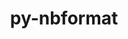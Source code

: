 ---
title: "py-nbformat"
layout: cache
categories: [package, develop]
meta: {"compilers": ["gcc@=11.1.0", "gcc@=11.4.0", "gcc@=7.3.1", "gcc@=9.4.0", "oneapi@=2024.2.1"], "num_specs": 101, "num_specs_by_stack": {"aws-isc": 1, "aws-isc-aarch64": 1, "data-vis-sdk": 7, "e4s": 36, "e4s-neoverse-v2": 13, "e4s-neoverse_v1": 12, "e4s-oneapi": 25, "e4s-power": 5, "root": 101}, "oss": ["amzn2", "ubuntu20.04", "ubuntu22.04"], "platforms": ["linux"], "stacks": ["aws-isc", "aws-isc-aarch64", "data-vis-sdk", "e4s", "e4s-neoverse-v2", "e4s-neoverse_v1", "e4s-oneapi", "e4s-power", "root"], "targets": ["aarch64", "neoverse_v1", "neoverse_v2", "ppc64le", "x86_64_v3"], "versions": ["5.1.3", "5.8.0"]}
spec_details: [{"compiler": "gcc@=7.3.1", "hash": "u7lcmlhdqxajp6ul4eoggi4iwb7exml3", "os": "amzn2", "platform": "linux", "size": "-", "stacks": ["aws-isc-aarch64", "root"], "tarball": "https://binaries.spack.io/develop/build_cache/linux-amzn2-aarch64/gcc-7.3.1/py-nbformat-5.8.0/linux-amzn2-aarch64-gcc-7.3.1-py-nbformat-5.8.0-u7lcmlhdqxajp6ul4eoggi4iwb7exml3.spack", "target": "aarch64", "variants": ["build_system=python_pip"], "versions": ["5.8.0"]}, {"compiler": "gcc@=7.3.1", "hash": "ciy6r4t6pwjxavhcaex7m5r45vtlvrmv", "os": "amzn2", "platform": "linux", "size": "-", "stacks": ["aws-isc", "root"], "tarball": "https://binaries.spack.io/develop/build_cache/linux-amzn2-x86_64_v3/gcc-7.3.1/py-nbformat-5.8.0/linux-amzn2-x86_64_v3-gcc-7.3.1-py-nbformat-5.8.0-ciy6r4t6pwjxavhcaex7m5r45vtlvrmv.spack", "target": "x86_64_v3", "variants": ["build_system=python_pip"], "versions": ["5.8.0"]}, {"compiler": "gcc@=9.4.0", "hash": "harw7mtcpqnn4usc6v4qd3qghxtjhwjj", "os": "ubuntu20.04", "platform": "linux", "size": "-", "stacks": ["e4s-power", "root"], "tarball": "https://binaries.spack.io/develop/build_cache/linux-ubuntu20.04-ppc64le/gcc-9.4.0/py-nbformat-5.8.0/linux-ubuntu20.04-ppc64le-gcc-9.4.0-py-nbformat-5.8.0-harw7mtcpqnn4usc6v4qd3qghxtjhwjj.spack", "target": "ppc64le", "variants": ["build_system=python_pip"], "versions": ["5.8.0"]}, {"compiler": "gcc@=9.4.0", "hash": "5wkjpz5ct3rdjufau6wcxwjadp6v3brq", "os": "ubuntu20.04", "platform": "linux", "size": "-", "stacks": ["e4s-power", "root"], "tarball": "https://binaries.spack.io/develop/build_cache/linux-ubuntu20.04-ppc64le/gcc-9.4.0/py-nbformat-5.8.0/linux-ubuntu20.04-ppc64le-gcc-9.4.0-py-nbformat-5.8.0-5wkjpz5ct3rdjufau6wcxwjadp6v3brq.spack", "target": "ppc64le", "variants": ["build_system=python_pip"], "versions": ["5.8.0"]}, {"compiler": "gcc@=9.4.0", "hash": "xah67i5qc4wypivb5r5q2doo74rdkwox", "os": "ubuntu20.04", "platform": "linux", "size": "-", "stacks": ["e4s-power", "root"], "tarball": "https://binaries.spack.io/develop/build_cache/linux-ubuntu20.04-ppc64le/gcc-9.4.0/py-nbformat-5.8.0/linux-ubuntu20.04-ppc64le-gcc-9.4.0-py-nbformat-5.8.0-xah67i5qc4wypivb5r5q2doo74rdkwox.spack", "target": "ppc64le", "variants": ["build_system=python_pip"], "versions": ["5.8.0"]}, {"compiler": "gcc@=9.4.0", "hash": "3rrodww6tb6b4dhzjqx2nzs47ilxkeqj", "os": "ubuntu20.04", "platform": "linux", "size": "-", "stacks": ["e4s-power", "root"], "tarball": "https://binaries.spack.io/develop/build_cache/linux-ubuntu20.04-ppc64le/gcc-9.4.0/py-nbformat-5.8.0/linux-ubuntu20.04-ppc64le-gcc-9.4.0-py-nbformat-5.8.0-3rrodww6tb6b4dhzjqx2nzs47ilxkeqj.spack", "target": "ppc64le", "variants": ["build_system=python_pip"], "versions": ["5.8.0"]}, {"compiler": "gcc@=9.4.0", "hash": "wxiz75j3ipkxml2banpgkkkhj76v653h", "os": "ubuntu20.04", "platform": "linux", "size": "-", "stacks": ["e4s-power", "root"], "tarball": "https://binaries.spack.io/develop/build_cache/linux-ubuntu20.04-ppc64le/gcc-9.4.0/py-nbformat-5.8.0/linux-ubuntu20.04-ppc64le-gcc-9.4.0-py-nbformat-5.8.0-wxiz75j3ipkxml2banpgkkkhj76v653h.spack", "target": "ppc64le", "variants": ["build_system=python_pip"], "versions": ["5.8.0"]}, {"compiler": "gcc@=11.1.0", "hash": "dgqjlyly3vsrf7a2wwwerok5f72wcsua", "os": "ubuntu20.04", "platform": "linux", "size": "-", "stacks": ["data-vis-sdk", "root"], "tarball": "https://binaries.spack.io/develop/build_cache/linux-ubuntu20.04-x86_64_v3/gcc-11.1.0/py-nbformat-5.8.0/linux-ubuntu20.04-x86_64_v3-gcc-11.1.0-py-nbformat-5.8.0-dgqjlyly3vsrf7a2wwwerok5f72wcsua.spack", "target": "x86_64_v3", "variants": ["build_system=python_pip"], "versions": ["5.8.0"]}, {"compiler": "gcc@=11.1.0", "hash": "qs4dpgjuravbigp5beshqeg4tbg5sj3t", "os": "ubuntu20.04", "platform": "linux", "size": "-", "stacks": ["data-vis-sdk", "root"], "tarball": "https://binaries.spack.io/develop/build_cache/linux-ubuntu20.04-x86_64_v3/gcc-11.1.0/py-nbformat-5.8.0/linux-ubuntu20.04-x86_64_v3-gcc-11.1.0-py-nbformat-5.8.0-qs4dpgjuravbigp5beshqeg4tbg5sj3t.spack", "target": "x86_64_v3", "variants": ["build_system=python_pip"], "versions": ["5.8.0"]}, {"compiler": "gcc@=11.1.0", "hash": "3o2lrmpq5hbybqtvkiotpzvk42u3il5p", "os": "ubuntu20.04", "platform": "linux", "size": "-", "stacks": ["data-vis-sdk", "root"], "tarball": "https://binaries.spack.io/develop/build_cache/linux-ubuntu20.04-x86_64_v3/gcc-11.1.0/py-nbformat-5.8.0/linux-ubuntu20.04-x86_64_v3-gcc-11.1.0-py-nbformat-5.8.0-3o2lrmpq5hbybqtvkiotpzvk42u3il5p.spack", "target": "x86_64_v3", "variants": ["build_system=python_pip"], "versions": ["5.8.0"]}, {"compiler": "gcc@=11.1.0", "hash": "4mdhf2rf6jyasuzh6v75u7nfakzsqsdd", "os": "ubuntu20.04", "platform": "linux", "size": "-", "stacks": ["data-vis-sdk", "root"], "tarball": "https://binaries.spack.io/develop/build_cache/linux-ubuntu20.04-x86_64_v3/gcc-11.1.0/py-nbformat-5.8.0/linux-ubuntu20.04-x86_64_v3-gcc-11.1.0-py-nbformat-5.8.0-4mdhf2rf6jyasuzh6v75u7nfakzsqsdd.spack", "target": "x86_64_v3", "variants": ["build_system=python_pip"], "versions": ["5.8.0"]}, {"compiler": "gcc@=11.1.0", "hash": "63majokmbpmsmubag6cpypdhuxsvxyjk", "os": "ubuntu20.04", "platform": "linux", "size": "-", "stacks": ["data-vis-sdk", "root"], "tarball": "https://binaries.spack.io/develop/build_cache/linux-ubuntu20.04-x86_64_v3/gcc-11.1.0/py-nbformat-5.8.0/linux-ubuntu20.04-x86_64_v3-gcc-11.1.0-py-nbformat-5.8.0-63majokmbpmsmubag6cpypdhuxsvxyjk.spack", "target": "x86_64_v3", "variants": ["build_system=python_pip"], "versions": ["5.8.0"]}, {"compiler": "gcc@=11.1.0", "hash": "tvpqcyvhbdcax5jczrgsq5rvnkvulpkl", "os": "ubuntu20.04", "platform": "linux", "size": "-", "stacks": ["data-vis-sdk", "root"], "tarball": "https://binaries.spack.io/develop/build_cache/linux-ubuntu20.04-x86_64_v3/gcc-11.1.0/py-nbformat-5.8.0/linux-ubuntu20.04-x86_64_v3-gcc-11.1.0-py-nbformat-5.8.0-tvpqcyvhbdcax5jczrgsq5rvnkvulpkl.spack", "target": "x86_64_v3", "variants": ["build_system=python_pip"], "versions": ["5.8.0"]}, {"compiler": "gcc@=11.1.0", "hash": "mcuiw7hzh44mnchvwtvjuo4nbe5qewoc", "os": "ubuntu20.04", "platform": "linux", "size": "-", "stacks": ["root"], "tarball": "https://binaries.spack.io/develop/build_cache/linux-ubuntu20.04-x86_64_v3/gcc-11.1.0/py-nbformat-5.8.0/linux-ubuntu20.04-x86_64_v3-gcc-11.1.0-py-nbformat-5.8.0-mcuiw7hzh44mnchvwtvjuo4nbe5qewoc.spack", "target": "x86_64_v3", "variants": ["build_system=python_pip"], "versions": ["5.8.0"]}, {"compiler": "gcc@=11.1.0", "hash": "vbjmnckd5xvp75cubcvqjv4yhbp3mjfl", "os": "ubuntu20.04", "platform": "linux", "size": "-", "stacks": ["data-vis-sdk", "root"], "tarball": "https://binaries.spack.io/develop/build_cache/linux-ubuntu20.04-x86_64_v3/gcc-11.1.0/py-nbformat-5.8.0/linux-ubuntu20.04-x86_64_v3-gcc-11.1.0-py-nbformat-5.8.0-vbjmnckd5xvp75cubcvqjv4yhbp3mjfl.spack", "target": "x86_64_v3", "variants": ["build_system=python_pip"], "versions": ["5.8.0"]}, {"compiler": "gcc@=11.4.0", "hash": "xvc64r2hbotab4rihvi4q2ak4c326kyn", "os": "ubuntu22.04", "platform": "linux", "size": "-", "stacks": ["e4s-neoverse_v1", "root"], "tarball": "https://binaries.spack.io/develop/build_cache/linux-ubuntu22.04-neoverse_v1/gcc-11.4.0/py-nbformat-5.8.0/linux-ubuntu22.04-neoverse_v1-gcc-11.4.0-py-nbformat-5.8.0-xvc64r2hbotab4rihvi4q2ak4c326kyn.spack", "target": "neoverse_v1", "variants": ["build_system=python_pip"], "versions": ["5.8.0"]}, {"compiler": "gcc@=11.4.0", "hash": "xprkawiiemb4usr5we7bkucl4dqdkpqg", "os": "ubuntu22.04", "platform": "linux", "size": "-", "stacks": ["e4s-neoverse_v1", "root"], "tarball": "https://binaries.spack.io/develop/build_cache/linux-ubuntu22.04-neoverse_v1/gcc-11.4.0/py-nbformat-5.8.0/linux-ubuntu22.04-neoverse_v1-gcc-11.4.0-py-nbformat-5.8.0-xprkawiiemb4usr5we7bkucl4dqdkpqg.spack", "target": "neoverse_v1", "variants": ["build_system=python_pip"], "versions": ["5.8.0"]}, {"compiler": "gcc@=11.4.0", "hash": "bdqgzty3gdwvwesu4w4ubbutxhrgdbnx", "os": "ubuntu22.04", "platform": "linux", "size": "-", "stacks": ["e4s-neoverse_v1", "root"], "tarball": "https://binaries.spack.io/develop/build_cache/linux-ubuntu22.04-neoverse_v1/gcc-11.4.0/py-nbformat-5.8.0/linux-ubuntu22.04-neoverse_v1-gcc-11.4.0-py-nbformat-5.8.0-bdqgzty3gdwvwesu4w4ubbutxhrgdbnx.spack", "target": "neoverse_v1", "variants": ["build_system=python_pip"], "versions": ["5.8.0"]}, {"compiler": "gcc@=11.4.0", "hash": "ojwc4jprqpdg2b32fiv6f4rsivoidxtp", "os": "ubuntu22.04", "platform": "linux", "size": "-", "stacks": ["e4s-neoverse_v1", "root"], "tarball": "https://binaries.spack.io/develop/build_cache/linux-ubuntu22.04-neoverse_v1/gcc-11.4.0/py-nbformat-5.8.0/linux-ubuntu22.04-neoverse_v1-gcc-11.4.0-py-nbformat-5.8.0-ojwc4jprqpdg2b32fiv6f4rsivoidxtp.spack", "target": "neoverse_v1", "variants": ["build_system=python_pip"], "versions": ["5.8.0"]}, {"compiler": "gcc@=11.4.0", "hash": "hiq426qa3n2dp4la4qpg4mubchvcbdi4", "os": "ubuntu22.04", "platform": "linux", "size": "-", "stacks": ["e4s-neoverse_v1", "root"], "tarball": "https://binaries.spack.io/develop/build_cache/linux-ubuntu22.04-neoverse_v1/gcc-11.4.0/py-nbformat-5.8.0/linux-ubuntu22.04-neoverse_v1-gcc-11.4.0-py-nbformat-5.8.0-hiq426qa3n2dp4la4qpg4mubchvcbdi4.spack", "target": "neoverse_v1", "variants": ["build_system=python_pip"], "versions": ["5.8.0"]}, {"compiler": "gcc@=11.4.0", "hash": "ekudugubnuuvvkcf75kfv7yd7r3xkwgd", "os": "ubuntu22.04", "platform": "linux", "size": "-", "stacks": ["e4s-neoverse_v1", "root"], "tarball": "https://binaries.spack.io/develop/build_cache/linux-ubuntu22.04-neoverse_v1/gcc-11.4.0/py-nbformat-5.8.0/linux-ubuntu22.04-neoverse_v1-gcc-11.4.0-py-nbformat-5.8.0-ekudugubnuuvvkcf75kfv7yd7r3xkwgd.spack", "target": "neoverse_v1", "variants": ["build_system=python_pip"], "versions": ["5.8.0"]}, {"compiler": "gcc@=11.4.0", "hash": "ftbtacilx5vnzvqjmxgejoah466fb6jc", "os": "ubuntu22.04", "platform": "linux", "size": "-", "stacks": ["e4s-neoverse_v1", "root"], "tarball": "https://binaries.spack.io/develop/build_cache/linux-ubuntu22.04-neoverse_v1/gcc-11.4.0/py-nbformat-5.8.0/linux-ubuntu22.04-neoverse_v1-gcc-11.4.0-py-nbformat-5.8.0-ftbtacilx5vnzvqjmxgejoah466fb6jc.spack", "target": "neoverse_v1", "variants": ["build_system=python_pip"], "versions": ["5.8.0"]}, {"compiler": "gcc@=11.4.0", "hash": "bgtv5iguwdrbklfii5ajzphfpyp2stgd", "os": "ubuntu22.04", "platform": "linux", "size": "-", "stacks": ["e4s-neoverse_v1", "root"], "tarball": "https://binaries.spack.io/develop/build_cache/linux-ubuntu22.04-neoverse_v1/gcc-11.4.0/py-nbformat-5.8.0/linux-ubuntu22.04-neoverse_v1-gcc-11.4.0-py-nbformat-5.8.0-bgtv5iguwdrbklfii5ajzphfpyp2stgd.spack", "target": "neoverse_v1", "variants": ["build_system=python_pip"], "versions": ["5.8.0"]}, {"compiler": "gcc@=11.4.0", "hash": "czyydc6upa62zfw6ipqsuhu7ogiqtlbf", "os": "ubuntu22.04", "platform": "linux", "size": "-", "stacks": ["e4s-neoverse_v1", "root"], "tarball": "https://binaries.spack.io/develop/build_cache/linux-ubuntu22.04-neoverse_v1/gcc-11.4.0/py-nbformat-5.8.0/linux-ubuntu22.04-neoverse_v1-gcc-11.4.0-py-nbformat-5.8.0-czyydc6upa62zfw6ipqsuhu7ogiqtlbf.spack", "target": "neoverse_v1", "variants": ["build_system=python_pip"], "versions": ["5.8.0"]}, {"compiler": "gcc@=11.4.0", "hash": "evvihze3kfj4tgi26vditwq6xv3yheqd", "os": "ubuntu22.04", "platform": "linux", "size": "-", "stacks": ["e4s-neoverse_v1", "root"], "tarball": "https://binaries.spack.io/develop/build_cache/linux-ubuntu22.04-neoverse_v1/gcc-11.4.0/py-nbformat-5.8.0/linux-ubuntu22.04-neoverse_v1-gcc-11.4.0-py-nbformat-5.8.0-evvihze3kfj4tgi26vditwq6xv3yheqd.spack", "target": "neoverse_v1", "variants": ["build_system=python_pip"], "versions": ["5.8.0"]}, {"compiler": "gcc@=11.4.0", "hash": "naeopvk6vsofbiwyj5edqkye352bh4kq", "os": "ubuntu22.04", "platform": "linux", "size": "-", "stacks": ["e4s-neoverse_v1", "root"], "tarball": "https://binaries.spack.io/develop/build_cache/linux-ubuntu22.04-neoverse_v1/gcc-11.4.0/py-nbformat-5.8.0/linux-ubuntu22.04-neoverse_v1-gcc-11.4.0-py-nbformat-5.8.0-naeopvk6vsofbiwyj5edqkye352bh4kq.spack", "target": "neoverse_v1", "variants": ["build_system=python_pip"], "versions": ["5.8.0"]}, {"compiler": "gcc@=11.4.0", "hash": "gowwnclxch2hy3pri3b65jfhy2ecwzob", "os": "ubuntu22.04", "platform": "linux", "size": "-", "stacks": ["e4s-neoverse_v1", "root"], "tarball": "https://binaries.spack.io/develop/build_cache/linux-ubuntu22.04-neoverse_v1/gcc-11.4.0/py-nbformat-5.8.0/linux-ubuntu22.04-neoverse_v1-gcc-11.4.0-py-nbformat-5.8.0-gowwnclxch2hy3pri3b65jfhy2ecwzob.spack", "target": "neoverse_v1", "variants": ["build_system=python_pip"], "versions": ["5.8.0"]}, {"compiler": "gcc@=11.4.0", "hash": "qlvgjhsnui3tfqw7mokobx3koiwnkdon", "os": "ubuntu22.04", "platform": "linux", "size": "-", "stacks": ["e4s-neoverse-v2", "root"], "tarball": "https://binaries.spack.io/develop/build_cache/linux-ubuntu22.04-neoverse_v2/gcc-11.4.0/py-nbformat-5.8.0/linux-ubuntu22.04-neoverse_v2-gcc-11.4.0-py-nbformat-5.8.0-qlvgjhsnui3tfqw7mokobx3koiwnkdon.spack", "target": "neoverse_v2", "variants": ["build_system=python_pip"], "versions": ["5.8.0"]}, {"compiler": "gcc@=11.4.0", "hash": "uheblrxo444gsdxjvzkz7i2nd25atwht", "os": "ubuntu22.04", "platform": "linux", "size": "-", "stacks": ["e4s-neoverse-v2", "root"], "tarball": "https://binaries.spack.io/develop/build_cache/linux-ubuntu22.04-neoverse_v2/gcc-11.4.0/py-nbformat-5.8.0/linux-ubuntu22.04-neoverse_v2-gcc-11.4.0-py-nbformat-5.8.0-uheblrxo444gsdxjvzkz7i2nd25atwht.spack", "target": "neoverse_v2", "variants": ["build_system=python_pip"], "versions": ["5.8.0"]}, {"compiler": "gcc@=11.4.0", "hash": "2dp2hm66bohy27czxfqmurehe6g2wxbt", "os": "ubuntu22.04", "platform": "linux", "size": "-", "stacks": ["e4s-neoverse-v2", "root"], "tarball": "https://binaries.spack.io/develop/build_cache/linux-ubuntu22.04-neoverse_v2/gcc-11.4.0/py-nbformat-5.8.0/linux-ubuntu22.04-neoverse_v2-gcc-11.4.0-py-nbformat-5.8.0-2dp2hm66bohy27czxfqmurehe6g2wxbt.spack", "target": "neoverse_v2", "variants": ["build_system=python_pip"], "versions": ["5.8.0"]}, {"compiler": "gcc@=11.4.0", "hash": "yseodqrqvwv6pkk7zt6ozyhmyfqnzcdd", "os": "ubuntu22.04", "platform": "linux", "size": "-", "stacks": ["e4s-neoverse-v2", "root"], "tarball": "https://binaries.spack.io/develop/build_cache/linux-ubuntu22.04-neoverse_v2/gcc-11.4.0/py-nbformat-5.8.0/linux-ubuntu22.04-neoverse_v2-gcc-11.4.0-py-nbformat-5.8.0-yseodqrqvwv6pkk7zt6ozyhmyfqnzcdd.spack", "target": "neoverse_v2", "variants": ["build_system=python_pip"], "versions": ["5.8.0"]}, {"compiler": "gcc@=11.4.0", "hash": "huebhngpv5eqv73zsd3xdal5bzfpuaer", "os": "ubuntu22.04", "platform": "linux", "size": "-", "stacks": ["e4s-neoverse-v2", "root"], "tarball": "https://binaries.spack.io/develop/build_cache/linux-ubuntu22.04-neoverse_v2/gcc-11.4.0/py-nbformat-5.8.0/linux-ubuntu22.04-neoverse_v2-gcc-11.4.0-py-nbformat-5.8.0-huebhngpv5eqv73zsd3xdal5bzfpuaer.spack", "target": "neoverse_v2", "variants": ["build_system=python_pip"], "versions": ["5.8.0"]}, {"compiler": "gcc@=11.4.0", "hash": "7kzi7fhge3gkiztlkbcz6vttqj4emxgh", "os": "ubuntu22.04", "platform": "linux", "size": "-", "stacks": ["e4s-neoverse-v2", "root"], "tarball": "https://binaries.spack.io/develop/build_cache/linux-ubuntu22.04-neoverse_v2/gcc-11.4.0/py-nbformat-5.8.0/linux-ubuntu22.04-neoverse_v2-gcc-11.4.0-py-nbformat-5.8.0-7kzi7fhge3gkiztlkbcz6vttqj4emxgh.spack", "target": "neoverse_v2", "variants": ["build_system=python_pip"], "versions": ["5.8.0"]}, {"compiler": "gcc@=11.4.0", "hash": "uhywzexe3azooymbq35v6e44w5s7vfi3", "os": "ubuntu22.04", "platform": "linux", "size": "-", "stacks": ["e4s-neoverse-v2", "root"], "tarball": "https://binaries.spack.io/develop/build_cache/linux-ubuntu22.04-neoverse_v2/gcc-11.4.0/py-nbformat-5.8.0/linux-ubuntu22.04-neoverse_v2-gcc-11.4.0-py-nbformat-5.8.0-uhywzexe3azooymbq35v6e44w5s7vfi3.spack", "target": "neoverse_v2", "variants": ["build_system=python_pip"], "versions": ["5.8.0"]}, {"compiler": "gcc@=11.4.0", "hash": "rtqhuv7qxcl7duwgbmmngj4brbkm6zrn", "os": "ubuntu22.04", "platform": "linux", "size": "-", "stacks": ["e4s-neoverse-v2", "root"], "tarball": "https://binaries.spack.io/develop/build_cache/linux-ubuntu22.04-neoverse_v2/gcc-11.4.0/py-nbformat-5.8.0/linux-ubuntu22.04-neoverse_v2-gcc-11.4.0-py-nbformat-5.8.0-rtqhuv7qxcl7duwgbmmngj4brbkm6zrn.spack", "target": "neoverse_v2", "variants": ["build_system=python_pip"], "versions": ["5.8.0"]}, {"compiler": "gcc@=11.4.0", "hash": "ezq72v63aevactt3iokrwukfk4sgqkv5", "os": "ubuntu22.04", "platform": "linux", "size": "-", "stacks": ["e4s-neoverse-v2", "root"], "tarball": "https://binaries.spack.io/develop/build_cache/linux-ubuntu22.04-neoverse_v2/gcc-11.4.0/py-nbformat-5.8.0/linux-ubuntu22.04-neoverse_v2-gcc-11.4.0-py-nbformat-5.8.0-ezq72v63aevactt3iokrwukfk4sgqkv5.spack", "target": "neoverse_v2", "variants": ["build_system=python_pip"], "versions": ["5.8.0"]}, {"compiler": "gcc@=11.4.0", "hash": "eektab4uqak4x3l3xcujprdasqves6tj", "os": "ubuntu22.04", "platform": "linux", "size": "-", "stacks": ["e4s-neoverse-v2", "root"], "tarball": "https://binaries.spack.io/develop/build_cache/linux-ubuntu22.04-neoverse_v2/gcc-11.4.0/py-nbformat-5.8.0/linux-ubuntu22.04-neoverse_v2-gcc-11.4.0-py-nbformat-5.8.0-eektab4uqak4x3l3xcujprdasqves6tj.spack", "target": "neoverse_v2", "variants": ["build_system=python_pip"], "versions": ["5.8.0"]}, {"compiler": "gcc@=11.4.0", "hash": "cedg3hjffkhaebpwf5up7vme7mv357xs", "os": "ubuntu22.04", "platform": "linux", "size": "-", "stacks": ["e4s-neoverse-v2", "root"], "tarball": "https://binaries.spack.io/develop/build_cache/linux-ubuntu22.04-neoverse_v2/gcc-11.4.0/py-nbformat-5.8.0/linux-ubuntu22.04-neoverse_v2-gcc-11.4.0-py-nbformat-5.8.0-cedg3hjffkhaebpwf5up7vme7mv357xs.spack", "target": "neoverse_v2", "variants": ["build_system=python_pip"], "versions": ["5.8.0"]}, {"compiler": "gcc@=11.4.0", "hash": "zsugmpmyvfnehvyuzhuji3u2hggcfgma", "os": "ubuntu22.04", "platform": "linux", "size": "-", "stacks": ["e4s-neoverse-v2", "root"], "tarball": "https://binaries.spack.io/develop/build_cache/linux-ubuntu22.04-neoverse_v2/gcc-11.4.0/py-nbformat-5.8.0/linux-ubuntu22.04-neoverse_v2-gcc-11.4.0-py-nbformat-5.8.0-zsugmpmyvfnehvyuzhuji3u2hggcfgma.spack", "target": "neoverse_v2", "variants": ["build_system=python_pip"], "versions": ["5.8.0"]}, {"compiler": "gcc@=11.4.0", "hash": "g2wxtximddozbtrorhp53pmy5idkpcxa", "os": "ubuntu22.04", "platform": "linux", "size": "-", "stacks": ["e4s-neoverse-v2", "root"], "tarball": "https://binaries.spack.io/develop/build_cache/linux-ubuntu22.04-neoverse_v2/gcc-11.4.0/py-nbformat-5.1.3/linux-ubuntu22.04-neoverse_v2-gcc-11.4.0-py-nbformat-5.1.3-g2wxtximddozbtrorhp53pmy5idkpcxa.spack", "target": "neoverse_v2", "variants": ["build_system=python_pip"], "versions": ["5.1.3"]}, {"compiler": "gcc@=11.4.0", "hash": "2ysz4liw4xriiw7z4kgrajuidolcgp7a", "os": "ubuntu22.04", "platform": "linux", "size": "-", "stacks": ["e4s", "root"], "tarball": "https://binaries.spack.io/develop/build_cache/linux-ubuntu22.04-x86_64_v3/gcc-11.4.0/py-nbformat-5.8.0/linux-ubuntu22.04-x86_64_v3-gcc-11.4.0-py-nbformat-5.8.0-2ysz4liw4xriiw7z4kgrajuidolcgp7a.spack", "target": "x86_64_v3", "variants": ["build_system=python_pip"], "versions": ["5.8.0"]}, {"compiler": "gcc@=11.4.0", "hash": "uycrnzjvoji7mt53qobotrsm3mvfdc3q", "os": "ubuntu22.04", "platform": "linux", "size": "-", "stacks": ["e4s", "root"], "tarball": "https://binaries.spack.io/develop/build_cache/linux-ubuntu22.04-x86_64_v3/gcc-11.4.0/py-nbformat-5.8.0/linux-ubuntu22.04-x86_64_v3-gcc-11.4.0-py-nbformat-5.8.0-uycrnzjvoji7mt53qobotrsm3mvfdc3q.spack", "target": "x86_64_v3", "variants": ["build_system=python_pip"], "versions": ["5.8.0"]}, {"compiler": "gcc@=11.4.0", "hash": "e5khd7wyecqyguilbboygjvph22n7dom", "os": "ubuntu22.04", "platform": "linux", "size": "-", "stacks": ["e4s", "root"], "tarball": "https://binaries.spack.io/develop/build_cache/linux-ubuntu22.04-x86_64_v3/gcc-11.4.0/py-nbformat-5.8.0/linux-ubuntu22.04-x86_64_v3-gcc-11.4.0-py-nbformat-5.8.0-e5khd7wyecqyguilbboygjvph22n7dom.spack", "target": "x86_64_v3", "variants": ["build_system=python_pip"], "versions": ["5.8.0"]}, {"compiler": "gcc@=11.4.0", "hash": "jtfv2pxtlhozxrqbclujbqhl4tkdl2qs", "os": "ubuntu22.04", "platform": "linux", "size": "-", "stacks": ["e4s", "root"], "tarball": "https://binaries.spack.io/develop/build_cache/linux-ubuntu22.04-x86_64_v3/gcc-11.4.0/py-nbformat-5.8.0/linux-ubuntu22.04-x86_64_v3-gcc-11.4.0-py-nbformat-5.8.0-jtfv2pxtlhozxrqbclujbqhl4tkdl2qs.spack", "target": "x86_64_v3", "variants": ["build_system=python_pip"], "versions": ["5.8.0"]}, {"compiler": "gcc@=11.4.0", "hash": "7qmfdy7spsyul56gmltgnnqy36ug4pbw", "os": "ubuntu22.04", "platform": "linux", "size": "-", "stacks": ["e4s", "root"], "tarball": "https://binaries.spack.io/develop/build_cache/linux-ubuntu22.04-x86_64_v3/gcc-11.4.0/py-nbformat-5.8.0/linux-ubuntu22.04-x86_64_v3-gcc-11.4.0-py-nbformat-5.8.0-7qmfdy7spsyul56gmltgnnqy36ug4pbw.spack", "target": "x86_64_v3", "variants": ["build_system=python_pip"], "versions": ["5.8.0"]}, {"compiler": "gcc@=11.4.0", "hash": "5gr3bhjvbkytch2a4zmgkb3orj3b2sx7", "os": "ubuntu22.04", "platform": "linux", "size": "-", "stacks": ["e4s", "root"], "tarball": "https://binaries.spack.io/develop/build_cache/linux-ubuntu22.04-x86_64_v3/gcc-11.4.0/py-nbformat-5.8.0/linux-ubuntu22.04-x86_64_v3-gcc-11.4.0-py-nbformat-5.8.0-5gr3bhjvbkytch2a4zmgkb3orj3b2sx7.spack", "target": "x86_64_v3", "variants": ["build_system=python_pip"], "versions": ["5.8.0"]}, {"compiler": "gcc@=11.4.0", "hash": "i5gveooonys2qergh2saufiwnemejex6", "os": "ubuntu22.04", "platform": "linux", "size": "-", "stacks": ["e4s", "root"], "tarball": "https://binaries.spack.io/develop/build_cache/linux-ubuntu22.04-x86_64_v3/gcc-11.4.0/py-nbformat-5.8.0/linux-ubuntu22.04-x86_64_v3-gcc-11.4.0-py-nbformat-5.8.0-i5gveooonys2qergh2saufiwnemejex6.spack", "target": "x86_64_v3", "variants": ["build_system=python_pip"], "versions": ["5.8.0"]}, {"compiler": "gcc@=11.4.0", "hash": "oaqcnqi2mglk5y5imf6k5krzokvtixbo", "os": "ubuntu22.04", "platform": "linux", "size": "-", "stacks": ["e4s", "root"], "tarball": "https://binaries.spack.io/develop/build_cache/linux-ubuntu22.04-x86_64_v3/gcc-11.4.0/py-nbformat-5.8.0/linux-ubuntu22.04-x86_64_v3-gcc-11.4.0-py-nbformat-5.8.0-oaqcnqi2mglk5y5imf6k5krzokvtixbo.spack", "target": "x86_64_v3", "variants": ["build_system=python_pip"], "versions": ["5.8.0"]}, {"compiler": "gcc@=11.4.0", "hash": "7r42ibagioca4ez4os2xfpnszbghxuby", "os": "ubuntu22.04", "platform": "linux", "size": "-", "stacks": ["e4s", "root"], "tarball": "https://binaries.spack.io/develop/build_cache/linux-ubuntu22.04-x86_64_v3/gcc-11.4.0/py-nbformat-5.8.0/linux-ubuntu22.04-x86_64_v3-gcc-11.4.0-py-nbformat-5.8.0-7r42ibagioca4ez4os2xfpnszbghxuby.spack", "target": "x86_64_v3", "variants": ["build_system=python_pip"], "versions": ["5.8.0"]}, {"compiler": "gcc@=11.4.0", "hash": "ooyso2foerr2b7kznh56tkgvxstvg4x7", "os": "ubuntu22.04", "platform": "linux", "size": "-", "stacks": ["e4s", "root"], "tarball": "https://binaries.spack.io/develop/build_cache/linux-ubuntu22.04-x86_64_v3/gcc-11.4.0/py-nbformat-5.8.0/linux-ubuntu22.04-x86_64_v3-gcc-11.4.0-py-nbformat-5.8.0-ooyso2foerr2b7kznh56tkgvxstvg4x7.spack", "target": "x86_64_v3", "variants": ["build_system=python_pip"], "versions": ["5.8.0"]}, {"compiler": "gcc@=11.4.0", "hash": "4xxxflfkl53xayni7qewkknt5elhkrvh", "os": "ubuntu22.04", "platform": "linux", "size": "-", "stacks": ["e4s", "root"], "tarball": "https://binaries.spack.io/develop/build_cache/linux-ubuntu22.04-x86_64_v3/gcc-11.4.0/py-nbformat-5.8.0/linux-ubuntu22.04-x86_64_v3-gcc-11.4.0-py-nbformat-5.8.0-4xxxflfkl53xayni7qewkknt5elhkrvh.spack", "target": "x86_64_v3", "variants": ["build_system=python_pip"], "versions": ["5.8.0"]}, {"compiler": "gcc@=11.4.0", "hash": "m7s5vzj4zztful7qvvvuotne7qjwhcrh", "os": "ubuntu22.04", "platform": "linux", "size": "-", "stacks": ["e4s", "root"], "tarball": "https://binaries.spack.io/develop/build_cache/linux-ubuntu22.04-x86_64_v3/gcc-11.4.0/py-nbformat-5.8.0/linux-ubuntu22.04-x86_64_v3-gcc-11.4.0-py-nbformat-5.8.0-m7s5vzj4zztful7qvvvuotne7qjwhcrh.spack", "target": "x86_64_v3", "variants": ["build_system=python_pip"], "versions": ["5.8.0"]}, {"compiler": "gcc@=11.4.0", "hash": "iyqpnanklypiptjktyyjcclofda6vseg", "os": "ubuntu22.04", "platform": "linux", "size": "-", "stacks": ["e4s", "root"], "tarball": "https://binaries.spack.io/develop/build_cache/linux-ubuntu22.04-x86_64_v3/gcc-11.4.0/py-nbformat-5.8.0/linux-ubuntu22.04-x86_64_v3-gcc-11.4.0-py-nbformat-5.8.0-iyqpnanklypiptjktyyjcclofda6vseg.spack", "target": "x86_64_v3", "variants": ["build_system=python_pip"], "versions": ["5.8.0"]}, {"compiler": "gcc@=11.4.0", "hash": "osjwewagh34b2lzn2wtz6tkcukwcejvj", "os": "ubuntu22.04", "platform": "linux", "size": "-", "stacks": ["e4s", "root"], "tarball": "https://binaries.spack.io/develop/build_cache/linux-ubuntu22.04-x86_64_v3/gcc-11.4.0/py-nbformat-5.8.0/linux-ubuntu22.04-x86_64_v3-gcc-11.4.0-py-nbformat-5.8.0-osjwewagh34b2lzn2wtz6tkcukwcejvj.spack", "target": "x86_64_v3", "variants": ["build_system=python_pip"], "versions": ["5.8.0"]}, {"compiler": "gcc@=11.4.0", "hash": "v24l64ue4mv2iigrnllcgx4ibwc2vpsf", "os": "ubuntu22.04", "platform": "linux", "size": "-", "stacks": ["e4s", "root"], "tarball": "https://binaries.spack.io/develop/build_cache/linux-ubuntu22.04-x86_64_v3/gcc-11.4.0/py-nbformat-5.8.0/linux-ubuntu22.04-x86_64_v3-gcc-11.4.0-py-nbformat-5.8.0-v24l64ue4mv2iigrnllcgx4ibwc2vpsf.spack", "target": "x86_64_v3", "variants": ["build_system=python_pip"], "versions": ["5.8.0"]}, {"compiler": "gcc@=11.4.0", "hash": "s4jdqgldxdmljes6qxale5jv44ouud3s", "os": "ubuntu22.04", "platform": "linux", "size": "-", "stacks": ["e4s", "root"], "tarball": "https://binaries.spack.io/develop/build_cache/linux-ubuntu22.04-x86_64_v3/gcc-11.4.0/py-nbformat-5.8.0/linux-ubuntu22.04-x86_64_v3-gcc-11.4.0-py-nbformat-5.8.0-s4jdqgldxdmljes6qxale5jv44ouud3s.spack", "target": "x86_64_v3", "variants": ["build_system=python_pip"], "versions": ["5.8.0"]}, {"compiler": "gcc@=11.4.0", "hash": "cgjlcumi5hjdztjvevnrz5iulbkno6xd", "os": "ubuntu22.04", "platform": "linux", "size": "-", "stacks": ["e4s", "root"], "tarball": "https://binaries.spack.io/develop/build_cache/linux-ubuntu22.04-x86_64_v3/gcc-11.4.0/py-nbformat-5.8.0/linux-ubuntu22.04-x86_64_v3-gcc-11.4.0-py-nbformat-5.8.0-cgjlcumi5hjdztjvevnrz5iulbkno6xd.spack", "target": "x86_64_v3", "variants": ["build_system=python_pip"], "versions": ["5.8.0"]}, {"compiler": "gcc@=11.4.0", "hash": "hw2z6oodfqbdjt4gte2jmpgye2piysxb", "os": "ubuntu22.04", "platform": "linux", "size": "-", "stacks": ["e4s", "root"], "tarball": "https://binaries.spack.io/develop/build_cache/linux-ubuntu22.04-x86_64_v3/gcc-11.4.0/py-nbformat-5.8.0/linux-ubuntu22.04-x86_64_v3-gcc-11.4.0-py-nbformat-5.8.0-hw2z6oodfqbdjt4gte2jmpgye2piysxb.spack", "target": "x86_64_v3", "variants": ["build_system=python_pip"], "versions": ["5.8.0"]}, {"compiler": "gcc@=11.4.0", "hash": "6emhqsyorerysl2gbgl6clqqfkykmyry", "os": "ubuntu22.04", "platform": "linux", "size": "-", "stacks": ["e4s", "root"], "tarball": "https://binaries.spack.io/develop/build_cache/linux-ubuntu22.04-x86_64_v3/gcc-11.4.0/py-nbformat-5.8.0/linux-ubuntu22.04-x86_64_v3-gcc-11.4.0-py-nbformat-5.8.0-6emhqsyorerysl2gbgl6clqqfkykmyry.spack", "target": "x86_64_v3", "variants": ["build_system=python_pip"], "versions": ["5.8.0"]}, {"compiler": "gcc@=11.4.0", "hash": "6dubwabzihls775fnla3urislbar4wdv", "os": "ubuntu22.04", "platform": "linux", "size": "-", "stacks": ["e4s", "root"], "tarball": "https://binaries.spack.io/develop/build_cache/linux-ubuntu22.04-x86_64_v3/gcc-11.4.0/py-nbformat-5.8.0/linux-ubuntu22.04-x86_64_v3-gcc-11.4.0-py-nbformat-5.8.0-6dubwabzihls775fnla3urislbar4wdv.spack", "target": "x86_64_v3", "variants": ["build_system=python_pip"], "versions": ["5.8.0"]}, {"compiler": "gcc@=11.4.0", "hash": "mw5ifziuvkvul6j666rn6orkstxgkdmu", "os": "ubuntu22.04", "platform": "linux", "size": "-", "stacks": ["e4s", "root"], "tarball": "https://binaries.spack.io/develop/build_cache/linux-ubuntu22.04-x86_64_v3/gcc-11.4.0/py-nbformat-5.8.0/linux-ubuntu22.04-x86_64_v3-gcc-11.4.0-py-nbformat-5.8.0-mw5ifziuvkvul6j666rn6orkstxgkdmu.spack", "target": "x86_64_v3", "variants": ["build_system=python_pip"], "versions": ["5.8.0"]}, {"compiler": "gcc@=11.4.0", "hash": "tbr6tvw5ve5w7lzhdrwe6gb4f6jugnr2", "os": "ubuntu22.04", "platform": "linux", "size": "-", "stacks": ["e4s", "root"], "tarball": "https://binaries.spack.io/develop/build_cache/linux-ubuntu22.04-x86_64_v3/gcc-11.4.0/py-nbformat-5.8.0/linux-ubuntu22.04-x86_64_v3-gcc-11.4.0-py-nbformat-5.8.0-tbr6tvw5ve5w7lzhdrwe6gb4f6jugnr2.spack", "target": "x86_64_v3", "variants": ["build_system=python_pip"], "versions": ["5.8.0"]}, {"compiler": "gcc@=11.4.0", "hash": "aywt4x72zjyjoyvm7teum2ctl5eogwba", "os": "ubuntu22.04", "platform": "linux", "size": "-", "stacks": ["e4s", "root"], "tarball": "https://binaries.spack.io/develop/build_cache/linux-ubuntu22.04-x86_64_v3/gcc-11.4.0/py-nbformat-5.8.0/linux-ubuntu22.04-x86_64_v3-gcc-11.4.0-py-nbformat-5.8.0-aywt4x72zjyjoyvm7teum2ctl5eogwba.spack", "target": "x86_64_v3", "variants": ["build_system=python_pip"], "versions": ["5.8.0"]}, {"compiler": "gcc@=11.4.0", "hash": "ydk6wa4hekhsr7zszg64xxla6emhl2iz", "os": "ubuntu22.04", "platform": "linux", "size": "-", "stacks": ["e4s", "root"], "tarball": "https://binaries.spack.io/develop/build_cache/linux-ubuntu22.04-x86_64_v3/gcc-11.4.0/py-nbformat-5.8.0/linux-ubuntu22.04-x86_64_v3-gcc-11.4.0-py-nbformat-5.8.0-ydk6wa4hekhsr7zszg64xxla6emhl2iz.spack", "target": "x86_64_v3", "variants": ["build_system=python_pip"], "versions": ["5.8.0"]}, {"compiler": "gcc@=11.4.0", "hash": "tap22w2ndt5bwrbt3gzvoedaaiyyik6j", "os": "ubuntu22.04", "platform": "linux", "size": "-", "stacks": ["e4s", "root"], "tarball": "https://binaries.spack.io/develop/build_cache/linux-ubuntu22.04-x86_64_v3/gcc-11.4.0/py-nbformat-5.8.0/linux-ubuntu22.04-x86_64_v3-gcc-11.4.0-py-nbformat-5.8.0-tap22w2ndt5bwrbt3gzvoedaaiyyik6j.spack", "target": "x86_64_v3", "variants": ["build_system=python_pip"], "versions": ["5.8.0"]}, {"compiler": "gcc@=11.4.0", "hash": "2vmhm2emppotaz6ciusiwbm4xd7lzsgt", "os": "ubuntu22.04", "platform": "linux", "size": "-", "stacks": ["e4s", "root"], "tarball": "https://binaries.spack.io/develop/build_cache/linux-ubuntu22.04-x86_64_v3/gcc-11.4.0/py-nbformat-5.8.0/linux-ubuntu22.04-x86_64_v3-gcc-11.4.0-py-nbformat-5.8.0-2vmhm2emppotaz6ciusiwbm4xd7lzsgt.spack", "target": "x86_64_v3", "variants": ["build_system=python_pip"], "versions": ["5.8.0"]}, {"compiler": "gcc@=11.4.0", "hash": "l34g5ghkm37pgpz2swttkrpb3uvxq3dj", "os": "ubuntu22.04", "platform": "linux", "size": "-", "stacks": ["e4s", "root"], "tarball": "https://binaries.spack.io/develop/build_cache/linux-ubuntu22.04-x86_64_v3/gcc-11.4.0/py-nbformat-5.8.0/linux-ubuntu22.04-x86_64_v3-gcc-11.4.0-py-nbformat-5.8.0-l34g5ghkm37pgpz2swttkrpb3uvxq3dj.spack", "target": "x86_64_v3", "variants": ["build_system=python_pip"], "versions": ["5.8.0"]}, {"compiler": "gcc@=11.4.0", "hash": "6pecmctwfgynibajcsmmqqf4l3c4rue5", "os": "ubuntu22.04", "platform": "linux", "size": "-", "stacks": ["e4s", "root"], "tarball": "https://binaries.spack.io/develop/build_cache/linux-ubuntu22.04-x86_64_v3/gcc-11.4.0/py-nbformat-5.8.0/linux-ubuntu22.04-x86_64_v3-gcc-11.4.0-py-nbformat-5.8.0-6pecmctwfgynibajcsmmqqf4l3c4rue5.spack", "target": "x86_64_v3", "variants": ["build_system=python_pip"], "versions": ["5.8.0"]}, {"compiler": "gcc@=11.4.0", "hash": "epzqpd7ho3lnkjswmkdlrwfej2yjisrw", "os": "ubuntu22.04", "platform": "linux", "size": "-", "stacks": ["e4s", "root"], "tarball": "https://binaries.spack.io/develop/build_cache/linux-ubuntu22.04-x86_64_v3/gcc-11.4.0/py-nbformat-5.8.0/linux-ubuntu22.04-x86_64_v3-gcc-11.4.0-py-nbformat-5.8.0-epzqpd7ho3lnkjswmkdlrwfej2yjisrw.spack", "target": "x86_64_v3", "variants": ["build_system=python_pip"], "versions": ["5.8.0"]}, {"compiler": "gcc@=11.4.0", "hash": "hrl7qdaettwgyya7gmwcirwzxbkcm4fd", "os": "ubuntu22.04", "platform": "linux", "size": "-", "stacks": ["e4s", "root"], "tarball": "https://binaries.spack.io/develop/build_cache/linux-ubuntu22.04-x86_64_v3/gcc-11.4.0/py-nbformat-5.8.0/linux-ubuntu22.04-x86_64_v3-gcc-11.4.0-py-nbformat-5.8.0-hrl7qdaettwgyya7gmwcirwzxbkcm4fd.spack", "target": "x86_64_v3", "variants": ["build_system=python_pip"], "versions": ["5.8.0"]}, {"compiler": "gcc@=11.4.0", "hash": "mt3kvlrkw7l7cqdtk7fh7rzdr2i4gowq", "os": "ubuntu22.04", "platform": "linux", "size": "-", "stacks": ["e4s", "root"], "tarball": "https://binaries.spack.io/develop/build_cache/linux-ubuntu22.04-x86_64_v3/gcc-11.4.0/py-nbformat-5.8.0/linux-ubuntu22.04-x86_64_v3-gcc-11.4.0-py-nbformat-5.8.0-mt3kvlrkw7l7cqdtk7fh7rzdr2i4gowq.spack", "target": "x86_64_v3", "variants": ["build_system=python_pip"], "versions": ["5.8.0"]}, {"compiler": "gcc@=11.4.0", "hash": "ymdn7yfh6hgzs62iue64j5ppvg7wv6mg", "os": "ubuntu22.04", "platform": "linux", "size": "-", "stacks": ["e4s", "root"], "tarball": "https://binaries.spack.io/develop/build_cache/linux-ubuntu22.04-x86_64_v3/gcc-11.4.0/py-nbformat-5.8.0/linux-ubuntu22.04-x86_64_v3-gcc-11.4.0-py-nbformat-5.8.0-ymdn7yfh6hgzs62iue64j5ppvg7wv6mg.spack", "target": "x86_64_v3", "variants": ["build_system=python_pip"], "versions": ["5.8.0"]}, {"compiler": "gcc@=11.4.0", "hash": "zgw3ggcl34vjmbnywezifza2ubuc5kwx", "os": "ubuntu22.04", "platform": "linux", "size": "-", "stacks": ["e4s", "root"], "tarball": "https://binaries.spack.io/develop/build_cache/linux-ubuntu22.04-x86_64_v3/gcc-11.4.0/py-nbformat-5.8.0/linux-ubuntu22.04-x86_64_v3-gcc-11.4.0-py-nbformat-5.8.0-zgw3ggcl34vjmbnywezifza2ubuc5kwx.spack", "target": "x86_64_v3", "variants": ["build_system=python_pip"], "versions": ["5.8.0"]}, {"compiler": "gcc@=11.4.0", "hash": "a73phfws4d4acpg4bgjuce4j43gqrgan", "os": "ubuntu22.04", "platform": "linux", "size": "-", "stacks": ["e4s", "root"], "tarball": "https://binaries.spack.io/develop/build_cache/linux-ubuntu22.04-x86_64_v3/gcc-11.4.0/py-nbformat-5.8.0/linux-ubuntu22.04-x86_64_v3-gcc-11.4.0-py-nbformat-5.8.0-a73phfws4d4acpg4bgjuce4j43gqrgan.spack", "target": "x86_64_v3", "variants": ["build_system=python_pip"], "versions": ["5.8.0"]}, {"compiler": "gcc@=11.4.0", "hash": "d7bnubmn2jviyuit4hamrneythd6m5od", "os": "ubuntu22.04", "platform": "linux", "size": "-", "stacks": ["e4s", "root"], "tarball": "https://binaries.spack.io/develop/build_cache/linux-ubuntu22.04-x86_64_v3/gcc-11.4.0/py-nbformat-5.8.0/linux-ubuntu22.04-x86_64_v3-gcc-11.4.0-py-nbformat-5.8.0-d7bnubmn2jviyuit4hamrneythd6m5od.spack", "target": "x86_64_v3", "variants": ["build_system=python_pip"], "versions": ["5.8.0"]}, {"compiler": "gcc@=11.4.0", "hash": "w5cke7f6zveodekoisz7v3jwaroanqk7", "os": "ubuntu22.04", "platform": "linux", "size": "-", "stacks": ["e4s", "root"], "tarball": "https://binaries.spack.io/develop/build_cache/linux-ubuntu22.04-x86_64_v3/gcc-11.4.0/py-nbformat-5.1.3/linux-ubuntu22.04-x86_64_v3-gcc-11.4.0-py-nbformat-5.1.3-w5cke7f6zveodekoisz7v3jwaroanqk7.spack", "target": "x86_64_v3", "variants": ["build_system=python_pip"], "versions": ["5.1.3"]}, {"compiler": "oneapi@=2024.2.1", "hash": "ujisvupsxrgy3xrww7dfllvol7wloh7j", "os": "ubuntu22.04", "platform": "linux", "size": "-", "stacks": ["e4s-oneapi", "root"], "tarball": "https://binaries.spack.io/develop/build_cache/linux-ubuntu22.04-x86_64_v3/oneapi-2024.2.1/py-nbformat-5.8.0/linux-ubuntu22.04-x86_64_v3-oneapi-2024.2.1-py-nbformat-5.8.0-ujisvupsxrgy3xrww7dfllvol7wloh7j.spack", "target": "x86_64_v3", "variants": ["build_system=python_pip"], "versions": ["5.8.0"]}, {"compiler": "oneapi@=2024.2.1", "hash": "o5xkcotg6jmoc6pgdh3vtbhmud36jc2u", "os": "ubuntu22.04", "platform": "linux", "size": "-", "stacks": ["e4s-oneapi", "root"], "tarball": "https://binaries.spack.io/develop/build_cache/linux-ubuntu22.04-x86_64_v3/oneapi-2024.2.1/py-nbformat-5.8.0/linux-ubuntu22.04-x86_64_v3-oneapi-2024.2.1-py-nbformat-5.8.0-o5xkcotg6jmoc6pgdh3vtbhmud36jc2u.spack", "target": "x86_64_v3", "variants": ["build_system=python_pip"], "versions": ["5.8.0"]}, {"compiler": "oneapi@=2024.2.1", "hash": "vfntpm2hki3dounqqzzrwrm3gwnzk3oy", "os": "ubuntu22.04", "platform": "linux", "size": "-", "stacks": ["e4s-oneapi", "root"], "tarball": "https://binaries.spack.io/develop/build_cache/linux-ubuntu22.04-x86_64_v3/oneapi-2024.2.1/py-nbformat-5.8.0/linux-ubuntu22.04-x86_64_v3-oneapi-2024.2.1-py-nbformat-5.8.0-vfntpm2hki3dounqqzzrwrm3gwnzk3oy.spack", "target": "x86_64_v3", "variants": ["build_system=python_pip"], "versions": ["5.8.0"]}, {"compiler": "oneapi@=2024.2.1", "hash": "ul4oze3jdy3shxfx4nqw7lkzd56nq43u", "os": "ubuntu22.04", "platform": "linux", "size": "-", "stacks": ["e4s-oneapi", "root"], "tarball": "https://binaries.spack.io/develop/build_cache/linux-ubuntu22.04-x86_64_v3/oneapi-2024.2.1/py-nbformat-5.8.0/linux-ubuntu22.04-x86_64_v3-oneapi-2024.2.1-py-nbformat-5.8.0-ul4oze3jdy3shxfx4nqw7lkzd56nq43u.spack", "target": "x86_64_v3", "variants": ["build_system=python_pip"], "versions": ["5.8.0"]}, {"compiler": "oneapi@=2024.2.1", "hash": "nutvnzwy4c2yr3qxb7okxiirpblarqxu", "os": "ubuntu22.04", "platform": "linux", "size": "-", "stacks": ["e4s-oneapi", "root"], "tarball": "https://binaries.spack.io/develop/build_cache/linux-ubuntu22.04-x86_64_v3/oneapi-2024.2.1/py-nbformat-5.8.0/linux-ubuntu22.04-x86_64_v3-oneapi-2024.2.1-py-nbformat-5.8.0-nutvnzwy4c2yr3qxb7okxiirpblarqxu.spack", "target": "x86_64_v3", "variants": ["build_system=python_pip"], "versions": ["5.8.0"]}, {"compiler": "oneapi@=2024.2.1", "hash": "25i42ccdltxq4khzfbz6ohgeqdux45xh", "os": "ubuntu22.04", "platform": "linux", "size": "-", "stacks": ["e4s-oneapi", "root"], "tarball": "https://binaries.spack.io/develop/build_cache/linux-ubuntu22.04-x86_64_v3/oneapi-2024.2.1/py-nbformat-5.8.0/linux-ubuntu22.04-x86_64_v3-oneapi-2024.2.1-py-nbformat-5.8.0-25i42ccdltxq4khzfbz6ohgeqdux45xh.spack", "target": "x86_64_v3", "variants": ["build_system=python_pip"], "versions": ["5.8.0"]}, {"compiler": "oneapi@=2024.2.1", "hash": "r7lcxqjjs75yzpfk67wa5h32cvhfapaj", "os": "ubuntu22.04", "platform": "linux", "size": "-", "stacks": ["e4s-oneapi", "root"], "tarball": "https://binaries.spack.io/develop/build_cache/linux-ubuntu22.04-x86_64_v3/oneapi-2024.2.1/py-nbformat-5.8.0/linux-ubuntu22.04-x86_64_v3-oneapi-2024.2.1-py-nbformat-5.8.0-r7lcxqjjs75yzpfk67wa5h32cvhfapaj.spack", "target": "x86_64_v3", "variants": ["build_system=python_pip"], "versions": ["5.8.0"]}, {"compiler": "oneapi@=2024.2.1", "hash": "j223pyo5jn7oppr2rwjelh4xxqj3wfcu", "os": "ubuntu22.04", "platform": "linux", "size": "-", "stacks": ["e4s-oneapi", "root"], "tarball": "https://binaries.spack.io/develop/build_cache/linux-ubuntu22.04-x86_64_v3/oneapi-2024.2.1/py-nbformat-5.8.0/linux-ubuntu22.04-x86_64_v3-oneapi-2024.2.1-py-nbformat-5.8.0-j223pyo5jn7oppr2rwjelh4xxqj3wfcu.spack", "target": "x86_64_v3", "variants": ["build_system=python_pip"], "versions": ["5.8.0"]}, {"compiler": "oneapi@=2024.2.1", "hash": "bltzznttwp2576cis2axaw5woxjyqcwg", "os": "ubuntu22.04", "platform": "linux", "size": "-", "stacks": ["e4s-oneapi", "root"], "tarball": "https://binaries.spack.io/develop/build_cache/linux-ubuntu22.04-x86_64_v3/oneapi-2024.2.1/py-nbformat-5.8.0/linux-ubuntu22.04-x86_64_v3-oneapi-2024.2.1-py-nbformat-5.8.0-bltzznttwp2576cis2axaw5woxjyqcwg.spack", "target": "x86_64_v3", "variants": ["build_system=python_pip"], "versions": ["5.8.0"]}, {"compiler": "oneapi@=2024.2.1", "hash": "c6oz44gg4sowrjbiwr6bkn3ohq3nq6nf", "os": "ubuntu22.04", "platform": "linux", "size": "-", "stacks": ["e4s-oneapi", "root"], "tarball": "https://binaries.spack.io/develop/build_cache/linux-ubuntu22.04-x86_64_v3/oneapi-2024.2.1/py-nbformat-5.8.0/linux-ubuntu22.04-x86_64_v3-oneapi-2024.2.1-py-nbformat-5.8.0-c6oz44gg4sowrjbiwr6bkn3ohq3nq6nf.spack", "target": "x86_64_v3", "variants": ["build_system=python_pip"], "versions": ["5.8.0"]}, {"compiler": "oneapi@=2024.2.1", "hash": "hkaelrinqk57azqjviaoinrh5ayq4ipk", "os": "ubuntu22.04", "platform": "linux", "size": "-", "stacks": ["e4s-oneapi", "root"], "tarball": "https://binaries.spack.io/develop/build_cache/linux-ubuntu22.04-x86_64_v3/oneapi-2024.2.1/py-nbformat-5.8.0/linux-ubuntu22.04-x86_64_v3-oneapi-2024.2.1-py-nbformat-5.8.0-hkaelrinqk57azqjviaoinrh5ayq4ipk.spack", "target": "x86_64_v3", "variants": ["build_system=python_pip"], "versions": ["5.8.0"]}, {"compiler": "oneapi@=2024.2.1", "hash": "x6bdqlpzmceq6a64xlsveawbkhdhz7we", "os": "ubuntu22.04", "platform": "linux", "size": "-", "stacks": ["e4s-oneapi", "root"], "tarball": "https://binaries.spack.io/develop/build_cache/linux-ubuntu22.04-x86_64_v3/oneapi-2024.2.1/py-nbformat-5.8.0/linux-ubuntu22.04-x86_64_v3-oneapi-2024.2.1-py-nbformat-5.8.0-x6bdqlpzmceq6a64xlsveawbkhdhz7we.spack", "target": "x86_64_v3", "variants": ["build_system=python_pip"], "versions": ["5.8.0"]}, {"compiler": "oneapi@=2024.2.1", "hash": "7nx6pwunsr6j7vcuzwduwasfonrn7mhl", "os": "ubuntu22.04", "platform": "linux", "size": "-", "stacks": ["e4s-oneapi", "root"], "tarball": "https://binaries.spack.io/develop/build_cache/linux-ubuntu22.04-x86_64_v3/oneapi-2024.2.1/py-nbformat-5.8.0/linux-ubuntu22.04-x86_64_v3-oneapi-2024.2.1-py-nbformat-5.8.0-7nx6pwunsr6j7vcuzwduwasfonrn7mhl.spack", "target": "x86_64_v3", "variants": ["build_system=python_pip"], "versions": ["5.8.0"]}, {"compiler": "oneapi@=2024.2.1", "hash": "wybiykhek7xnd554ypan6vewmdqfncc3", "os": "ubuntu22.04", "platform": "linux", "size": "-", "stacks": ["e4s-oneapi", "root"], "tarball": "https://binaries.spack.io/develop/build_cache/linux-ubuntu22.04-x86_64_v3/oneapi-2024.2.1/py-nbformat-5.8.0/linux-ubuntu22.04-x86_64_v3-oneapi-2024.2.1-py-nbformat-5.8.0-wybiykhek7xnd554ypan6vewmdqfncc3.spack", "target": "x86_64_v3", "variants": ["build_system=python_pip"], "versions": ["5.8.0"]}, {"compiler": "oneapi@=2024.2.1", "hash": "qv6i6j6tgthi34czzw2ydesi5c5gr7fr", "os": "ubuntu22.04", "platform": "linux", "size": "-", "stacks": ["e4s-oneapi", "root"], "tarball": "https://binaries.spack.io/develop/build_cache/linux-ubuntu22.04-x86_64_v3/oneapi-2024.2.1/py-nbformat-5.8.0/linux-ubuntu22.04-x86_64_v3-oneapi-2024.2.1-py-nbformat-5.8.0-qv6i6j6tgthi34czzw2ydesi5c5gr7fr.spack", "target": "x86_64_v3", "variants": ["build_system=python_pip"], "versions": ["5.8.0"]}, {"compiler": "oneapi@=2024.2.1", "hash": "2go3hryepsvuc4ltvsel4lmxgvotxx2z", "os": "ubuntu22.04", "platform": "linux", "size": "-", "stacks": ["e4s-oneapi", "root"], "tarball": "https://binaries.spack.io/develop/build_cache/linux-ubuntu22.04-x86_64_v3/oneapi-2024.2.1/py-nbformat-5.8.0/linux-ubuntu22.04-x86_64_v3-oneapi-2024.2.1-py-nbformat-5.8.0-2go3hryepsvuc4ltvsel4lmxgvotxx2z.spack", "target": "x86_64_v3", "variants": ["build_system=python_pip"], "versions": ["5.8.0"]}, {"compiler": "oneapi@=2024.2.1", "hash": "mgatkauf7udorxl5la6ij3wxsd3vzvii", "os": "ubuntu22.04", "platform": "linux", "size": "-", "stacks": ["e4s-oneapi", "root"], "tarball": "https://binaries.spack.io/develop/build_cache/linux-ubuntu22.04-x86_64_v3/oneapi-2024.2.1/py-nbformat-5.8.0/linux-ubuntu22.04-x86_64_v3-oneapi-2024.2.1-py-nbformat-5.8.0-mgatkauf7udorxl5la6ij3wxsd3vzvii.spack", "target": "x86_64_v3", "variants": ["build_system=python_pip"], "versions": ["5.8.0"]}, {"compiler": "oneapi@=2024.2.1", "hash": "ecjkhjr2tmrofocjcbdviixejqsjjj6c", "os": "ubuntu22.04", "platform": "linux", "size": "-", "stacks": ["e4s-oneapi", "root"], "tarball": "https://binaries.spack.io/develop/build_cache/linux-ubuntu22.04-x86_64_v3/oneapi-2024.2.1/py-nbformat-5.8.0/linux-ubuntu22.04-x86_64_v3-oneapi-2024.2.1-py-nbformat-5.8.0-ecjkhjr2tmrofocjcbdviixejqsjjj6c.spack", "target": "x86_64_v3", "variants": ["build_system=python_pip"], "versions": ["5.8.0"]}, {"compiler": "oneapi@=2024.2.1", "hash": "fo42ohrpuk7n75mfydzthc6zacmwo6qq", "os": "ubuntu22.04", "platform": "linux", "size": "-", "stacks": ["e4s-oneapi", "root"], "tarball": "https://binaries.spack.io/develop/build_cache/linux-ubuntu22.04-x86_64_v3/oneapi-2024.2.1/py-nbformat-5.8.0/linux-ubuntu22.04-x86_64_v3-oneapi-2024.2.1-py-nbformat-5.8.0-fo42ohrpuk7n75mfydzthc6zacmwo6qq.spack", "target": "x86_64_v3", "variants": ["build_system=python_pip"], "versions": ["5.8.0"]}, {"compiler": "oneapi@=2024.2.1", "hash": "yc5aqc66zalqe4bangoxngukkyzimiax", "os": "ubuntu22.04", "platform": "linux", "size": "-", "stacks": ["e4s-oneapi", "root"], "tarball": "https://binaries.spack.io/develop/build_cache/linux-ubuntu22.04-x86_64_v3/oneapi-2024.2.1/py-nbformat-5.8.0/linux-ubuntu22.04-x86_64_v3-oneapi-2024.2.1-py-nbformat-5.8.0-yc5aqc66zalqe4bangoxngukkyzimiax.spack", "target": "x86_64_v3", "variants": ["build_system=python_pip"], "versions": ["5.8.0"]}, {"compiler": "oneapi@=2024.2.1", "hash": "2tgqpytdztc65vwycmrqpys6wull3ybc", "os": "ubuntu22.04", "platform": "linux", "size": "-", "stacks": ["e4s-oneapi", "root"], "tarball": "https://binaries.spack.io/develop/build_cache/linux-ubuntu22.04-x86_64_v3/oneapi-2024.2.1/py-nbformat-5.8.0/linux-ubuntu22.04-x86_64_v3-oneapi-2024.2.1-py-nbformat-5.8.0-2tgqpytdztc65vwycmrqpys6wull3ybc.spack", "target": "x86_64_v3", "variants": ["build_system=python_pip"], "versions": ["5.8.0"]}, {"compiler": "oneapi@=2024.2.1", "hash": "j3i2d5dfx4citnyflgjlyoovydn5ipgn", "os": "ubuntu22.04", "platform": "linux", "size": "-", "stacks": ["e4s-oneapi", "root"], "tarball": "https://binaries.spack.io/develop/build_cache/linux-ubuntu22.04-x86_64_v3/oneapi-2024.2.1/py-nbformat-5.8.0/linux-ubuntu22.04-x86_64_v3-oneapi-2024.2.1-py-nbformat-5.8.0-j3i2d5dfx4citnyflgjlyoovydn5ipgn.spack", "target": "x86_64_v3", "variants": ["build_system=python_pip"], "versions": ["5.8.0"]}, {"compiler": "oneapi@=2024.2.1", "hash": "v5czrxkig3mdyaxiw6j3fbp342dpn3zt", "os": "ubuntu22.04", "platform": "linux", "size": "-", "stacks": ["e4s-oneapi", "root"], "tarball": "https://binaries.spack.io/develop/build_cache/linux-ubuntu22.04-x86_64_v3/oneapi-2024.2.1/py-nbformat-5.8.0/linux-ubuntu22.04-x86_64_v3-oneapi-2024.2.1-py-nbformat-5.8.0-v5czrxkig3mdyaxiw6j3fbp342dpn3zt.spack", "target": "x86_64_v3", "variants": ["build_system=python_pip"], "versions": ["5.8.0"]}, {"compiler": "oneapi@=2024.2.1", "hash": "64s36s7hjjcw3dv5xn3fc2eh2xi5l4ab", "os": "ubuntu22.04", "platform": "linux", "size": "-", "stacks": ["e4s-oneapi", "root"], "tarball": "https://binaries.spack.io/develop/build_cache/linux-ubuntu22.04-x86_64_v3/oneapi-2024.2.1/py-nbformat-5.8.0/linux-ubuntu22.04-x86_64_v3-oneapi-2024.2.1-py-nbformat-5.8.0-64s36s7hjjcw3dv5xn3fc2eh2xi5l4ab.spack", "target": "x86_64_v3", "variants": ["build_system=python_pip"], "versions": ["5.8.0"]}, {"compiler": "oneapi@=2024.2.1", "hash": "pktk7dlpnpex6oiefilztztfjc424o42", "os": "ubuntu22.04", "platform": "linux", "size": "-", "stacks": ["e4s-oneapi", "root"], "tarball": "https://binaries.spack.io/develop/build_cache/linux-ubuntu22.04-x86_64_v3/oneapi-2024.2.1/py-nbformat-5.8.0/linux-ubuntu22.04-x86_64_v3-oneapi-2024.2.1-py-nbformat-5.8.0-pktk7dlpnpex6oiefilztztfjc424o42.spack", "target": "x86_64_v3", "variants": ["build_system=python_pip"], "versions": ["5.8.0"]}]
---